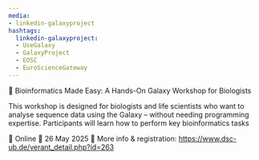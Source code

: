 ```yaml
---
media:
- linkedin-galaxyproject
hashtags:
  linkedin-galaxyproject:
  - UseGalaxy
  - GalaxyProject
  - EOSC
  - EuroScienceGateway
---
```

📣 Bioinformatics Made Easy: A Hands-On Galaxy Workshop for Biologists

This workshop is designed for biologists and life scientists who want
to analyse sequence data using the Galaxy – without needing programming expertise.
Participants will learn how to perform key bioinformatics tasks

📍 Online
📅 26 May 2025
🔗 More info & registration: https://www.dsc-ub.de/verant_detail.php?id=263
